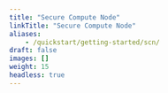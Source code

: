 ```yaml
---
title: "Secure Compute Node"
linkTitle: "Secure Compute Node"
aliases:
    - /quickstart/getting-started/scn/
draft: false
images: []
weight: 15
headless: true
---
```


